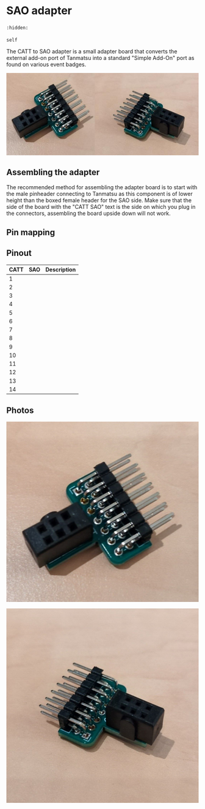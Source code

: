 # SAO adapter

```{toctree}
:hidden:

self
```

The CATT to SAO adapter is a small adapter board that converts the external add-on port of Tanmatsu into a standard "Simple Add-On" port as found on various event badges.

![adapter](combined.jpg)

## Assembling the adapter

The recommended method for assembling the adapter board is to start with the male pinheader connecting to Tanmatsu as this component is of lower height than the boxed female header for the SAO side. Make sure that the side of the board with the "CATT SAO" text is the side on which you plug in the connectors, assembling the board upside down will not work.

## Pin mapping

## Pinout

| CATT | SAO | Description |
|------|-----|-------------|
| 1    |     |             |
| 2    |     |             |
| 3    |     |             |
| 4    |     |             |
| 5    |     |             |
| 6    |     |             |
| 7    |     |             |
| 8    |     |             |
| 9    |     |             |
| 10   |     |             |
| 11   |     |             |
| 12   |     |             |
| 13   |     |             |
| 14   |     |             |

## Photos

![adapter](1.jpg)

![adapter](2.jpg)
